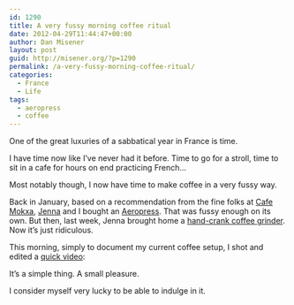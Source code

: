 ```yaml
---
id: 1290
title: A very fussy morning coffee ritual
date: 2012-04-29T11:44:47+00:00
author: Dan Misener
layout: post
guid: http://misener.org/?p=1290
permalink: /a-very-fussy-morning-coffee-ritual/
categories:
  - France
  - Life
tags:
  - aeropress
  - coffee
---
```

One of the great luxuries of a sabbatical year in France is time.

I have time now like I&#8217;ve never had it before. Time to go for a stroll, time to sit in a cafe for hours on end practicing French&#8230;

Most notably though, I now have time to make coffee in a very fussy way.

Back in January, based on a recommendation from the fine folks at [Cafe Mokxa](http://www.cafemokxa.com/), [Jenna](http://ahbon.ca) and I bought an [Aeropress](http://www.aeropress.com/). That was fussy enough on its own. But then, last week, Jenna brought home a [hand-crank coffee grinder](http://www.hario.cc/MSCS-2TB.html). Now it&#8217;s just ridiculous.

This morning, simply to document my current coffee setup, I shot and edited a [quick video](http://vimeo.com/41239123):



It&#8217;s a simple thing. A small pleasure.

I consider myself very lucky to be able to indulge in it.